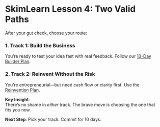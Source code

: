 # SkimLearn Lesson 4: Two Valid Paths

After your gut check, choose your route:

### 1. **Track 1: Build the Business**
You’re ready to test your idea fast with real feedback. Follow our [10-Day Builder Plan](#).

### 2. **Track 2: Reinvent Without the Risk**
You’re entrepreneurial—but need cash flow or clarity first. Use the [Reinvention Plan](04-job-search-tracker.md).

**Key Insight**:  
There’s no shame in *either* track. The brave move is choosing the one that fits *you* now.

**Next Step**: Pick your track. Commit for 10 days.
